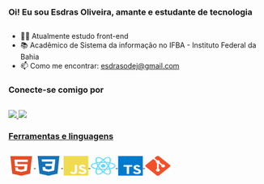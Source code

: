 ### Oi! Eu sou Esdras Oliveira, amante e estudante de tecnologia 

##

- 👨‍💻 Atualmente estudo front-end
- 📚 Acadêmico de Sistema da informação no IFBA - Instituto Federal da Bahia
- 📫 Como me encontrar: esdrasodej@gmail.com
  
### Conecte-se comigo por 
##
<div>
  <a href="https://www.linkedin.com/in/esdras-oliveira-446b261a3/" target="_blank"><img src="https://img.shields.io/badge/LinkedIn-0077B5?style=for-the-badge&logo=linkedin&logoColor=white" target="_blank"</a>
  <a href="https://www.instagram.com/esdras_odj/" target="_blank"><img src="https://img.shields.io/badge/Instagram-E4405F?style=for-the-badge&logo=instagram&logoColor=white" target="_blank"</a>
</div>
   
### Ferramentas e linguagens
##
<div>
  <img src="https://github.com/EsdrasOliver/EsdrasOliver/blob/main/img-tecnologias/html5-plain.svg" width="50" height="40" align="center" /> 
  <img src="https://github.com/EsdrasOliver/EsdrasOliver/blob/main/img-tecnologias/css3-plain.svg" width="50" height="40" align="center" />
  <img src="https://github.com/EsdrasOliver/EsdrasOliver/blob/main/img-tecnologias/javascript-plain.svg" width="50" height="40" align="center" />
  <img src="https://github.com/EsdrasOliver/EsdrasOliver/blob/main/img-tecnologias/react-original.svg" width="50" height="40" align="center" />
  <img src="https://github.com/EsdrasOliver/EsdrasOliver/blob/main/img-tecnologias/typescript-original.svg" width="50" height="40" align="center" />
  <img src="https://github.com/EsdrasOliver/EsdrasOliver/blob/main/img-tecnologias/git-plain.svg" width="50" height="40" align="center" />
</div>
    
